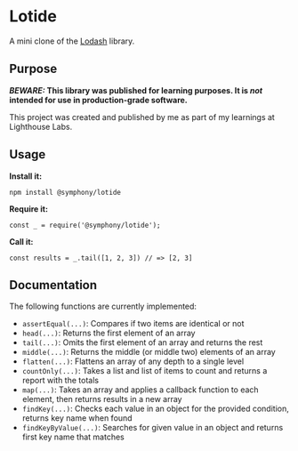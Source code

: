 # Lotide

A mini clone of the [Lodash](https://lodash.com) library.

## Purpose

**_BEWARE:_ This library was published for learning purposes. It is _not_ intended for use in production-grade software.**

This project was created and published by me as part of my learnings at Lighthouse Labs.

## Usage

**Install it:**

`npm install @symphony/lotide`

**Require it:**

`const _ = require('@symphony/lotide');`

**Call it:**

`const results = _.tail([1, 2, 3]) // => [2, 3]`

## Documentation

The following functions are currently implemented:

* `assertEqual(...)`: Compares if two items are identical or not
* `head(...)`: Returns the first element of an array
* `tail(...)`: Omits the first element of an array and returns the rest
* `middle(...)`: Returns the middle (or middle two) elements of an array
* `flatten(...)`: Flattens an array of any depth to a single level
* `countOnly(...)`: Takes a list and list of items to count and returns a report with the totals
* `map(...)`: Takes an array and applies a callback function to each element, then returns results in a new array
* `findKey(...)`: Checks each value in an object for the provided condition, returns key name when found
* `findKeyByValue(...)`: Searches for given value in an object and returns first key name that matches